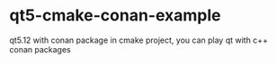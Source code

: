 # qt5-cmake-conan-example
qt5.12  with conan package in cmake project, you can play qt with c++ conan packages
